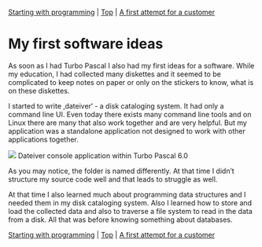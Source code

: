 [Starting with programming](02.html) | [Top](index.html) | [A first attempt for a customer](04.html)

# My first software ideas #

As soon as I had Turbo Pascal I also had my first ideas for a software. While my education, I had collected many diskettes and it seemed to be complicated to keep notes on paper or only on the stickers to know, what is on these diskettes.

I started to write ‚dateiver‘ - a disk cataloging system. It had only a command line UI. Even today there exists many command line tools and on Linux there are many that also work together and are very helpful. But my application was a standalone application not designed to work with other applications together.

![][Dateiver]
Dateiver console application within Turbo Pascal 6.0

As you may notice, the folder is named differently. At that time I didn’t structure my source code well and that leads to struggle as well.

At that time I also learned much about programming data structures and I needed them in my disk cataloging system. Also I learned how to store and load the collected data and also to traverse a file system to read in the data from a disk. All that was before knowing something about databases.





[Starting with programming](02.html) | [Top](index.html) | [A first attempt for a customer](04.html)





[Dateiver]: Dateiver.png

[TVBuild]: TVBuild.png

